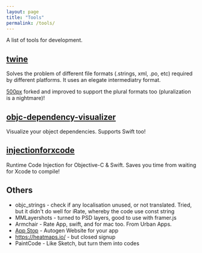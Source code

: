 ```yaml
---
layout: page
title: "Tools"
permalink: /tools/
---
```


A list of tools for development.

## [twine](https://github.com/mobiata/twine)

Solves the problem of different file formats (.strings, xml, .po, etc) required by different platforms. It uses an elegate intermediatry format.

[500px](https://developers.500px.com/consolidating-string-resources-across-android-ios-468932b84ccf) forked and improved to support the plural formats too (pluralization is a nightmare)!


## [objc-dependency-visualizer](https://github.com/PaulTaykalo/objc-dependency-visualizer)

Visualize your object dependencies. Supports Swift too!


## [injectionforxcode](https://github.com/johnno1962/injectionforxcode/)

Runtime Code Injection for Objective-C & Swift. Saves you time from waiting for Xcode to compile!


## Others

- objc_strings - check if any localisation unused, or not translated. Tried, but it didn't do well for iRate, whereby the code use const string
- MMLayershots - turned to PSD layers, good to use with framer.js
- Armchair - Rate App, swift, and for mac too. From Urban Apps.
- [App Stop](http://app-stop.appspot.com) - Autogen Website for your app
- https://heatmaps.io/ - but closed signup
- PaintCode - Like Sketch, but turn them into codes
